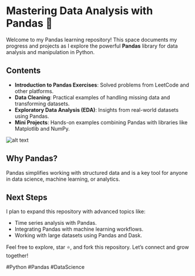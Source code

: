 # Mastering Data Analysis with Pandas 🐼

Welcome to my Pandas learning repository! This space documents my progress and projects as I explore the powerful **Pandas** library for data analysis and manipulation in Python.

## Contents
- **Introduction to Pandas Exercises**: Solved problems from LeetCode and other platforms.
- **Data Cleaning**: Practical examples of handling missing data and transforming datasets.
- **Exploratory Data Analysis (EDA)**: Insights from real-world datasets using Pandas.
- **Mini Projects**: Hands-on examples combining Pandas with libraries like Matplotlib and NumPy.

![alt text](https://github.com/kamruzzamanselim/python-fun/blob/learning-journey/pandas/introduction-to-pandas-on-leetcode.png?raw=true)

## Why Pandas?
Pandas simplifies working with structured data and is a key tool for anyone in data science, machine learning, or analytics.

## Next Steps
I plan to expand this repository with advanced topics like:
- Time series analysis with Pandas.
- Integrating Pandas with machine learning workflows.
- Working with large datasets using Pandas and Dask.

Feel free to explore, star ⭐, and fork this repository. Let’s connect and grow together!

#Python #Pandas #DataScience
